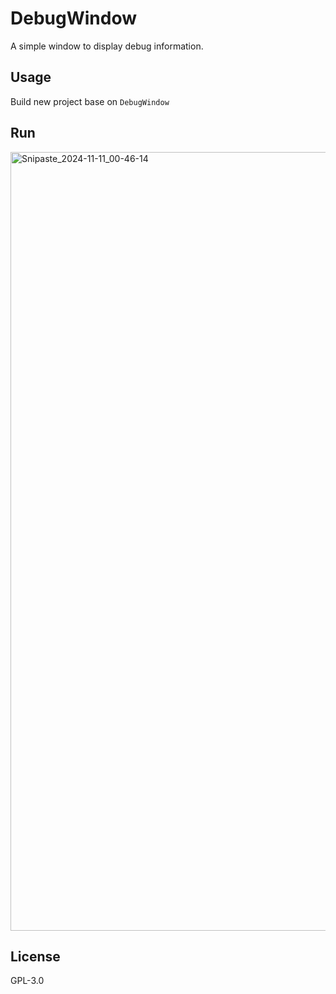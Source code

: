 # DebugWindow

A simple window to display debug information.

## Usage

Build new project base on `DebugWindow`

## Run

<img width="1246" alt="Snipaste_2024-11-11_00-46-14" src="https://github.com/user-attachments/assets/c5cfbd21-b287-48ae-9af5-e996f924d825">

## License

GPL-3.0
